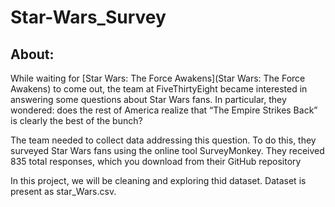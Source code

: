 # Star-Wars_Survey
## About:
While waiting for [Star Wars: The Force Awakens](Star Wars: The Force Awakens) to come out, the team at FiveThirtyEight became interested in answering some questions about Star Wars fans. In particular, they wondered: does the rest of America realize that “The Empire Strikes Back” is clearly the best of the bunch?

The team needed to collect data addressing this question. To do this, they surveyed Star Wars fans using the online tool SurveyMonkey. They received 835 total responses, which you download from their GitHub repository

In this project, we will be cleaning and exploring thid dataset. Dataset is present as star_Wars.csv.
